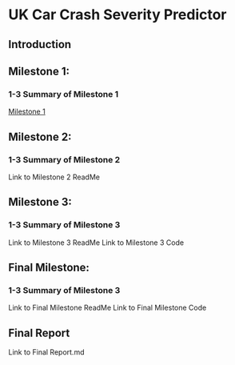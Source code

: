 # UK Car Crash Severity Predictor
## Introduction
## Milestone 1:
### 1-3 Summary of Milestone 1
[Milestone 1](milestone_1.md)

## Milestone 2:
### 1-3 Summary of Milestone 2
Link to Milestone 2 ReadMe
## Milestone 3:
### 1-3 Summary of Milestone 3
Link to Milestone 3 ReadMe
Link to Milestone 3 Code
## Final Milestone:
### 1-3 Summary of Milestone 3
Link to Final Milestone ReadMe
Link to Final Milestone Code
## Final Report
Link to Final Report.md
